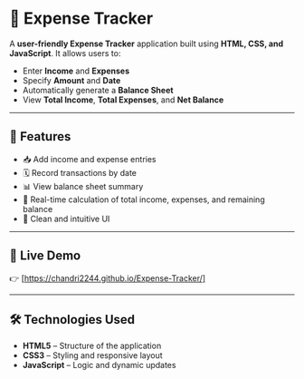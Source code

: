 # 💸 Expense Tracker

A **user-friendly Expense Tracker** application built using **HTML, CSS, and JavaScript**. It allows users to:

- Enter **Income** and **Expenses**
- Specify **Amount** and **Date**
- Automatically generate a **Balance Sheet**
- View **Total Income**, **Total Expenses**, and **Net Balance**

---

## 🌟 Features

- 📥 Add income and expense entries
- 🗓️ Record transactions by date
- 📊 View balance sheet summary
- 🔄 Real-time calculation of total income, expenses, and remaining balance
- 🧾 Clean and intuitive UI

---

## 🚀 Live Demo

👉 [https://chandri2244.github.io/Expense-Tracker/]

---

## 🛠️ Technologies Used

- **HTML5** – Structure of the application
- **CSS3** – Styling and responsive layout
- **JavaScript** – Logic and dynamic updates





